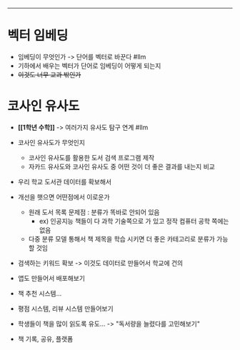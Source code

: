 ****
# 벡터 임베딩
- 임베딩이 무엇인가 -> 단어를 벡터로 바꾼다    #llm
- 기하에서 배우는 벡터가 단어로 임베딩이 어떻게 되는지
- ~~이것도 너무 교과 밖인가~~

# 코사인 유사도
- **[[1학년 수학]]** -> 여러가지 유사도 탐구 연계    #llm 
- 코사인 유사도가 무엇인지
	- 코사인 유사도를 활용한 도서 검색 프로그램 제작
	- 자카드 유사도와 코사인 유사도 중 어떤 것이 더 좋은 결과를 내는지 비교

- 우리 학교 도서관 데이터를 확보해서
- 개선을 햇으면 어떤점에서 이로운가
	- 원래 도서 목록 문제점 : 분류가 똑바로 안되어 있음
		- ex) 인공지능 책들이 다 과학 기술쪽으로 가 있고 정작 컴퓨터 공학 쪽에는 없음
	- 다중 분류 모델 통해서 책 제목을 학습 시키면 더 좋은 카테고리로 분류가 가능할 것임
	
- 검색하는 키워드 확보 -> 이것도 데이터로 만들어서 학교에 건의
- 앱도 만들어서 배포해보기
- 책 추천 시스템... 
- 평점 시스템, 리뷰 시스템 만들어보기
- 학생들이 책을 많이 읽도록 유도... -> "독서량을 늘렸다를 고민해보기" 
- 책 기록, 공유, 플랫폼